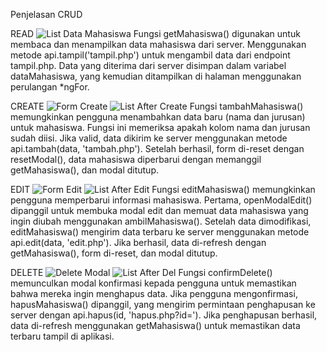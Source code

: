 Penjelasan CRUD

READ
![List Data Mahasiswa](listmhs.png)
Fungsi getMahasiswa() digunakan untuk membaca dan menampilkan data mahasiswa dari server.
Menggunakan metode api.tampil('tampil.php') untuk mengambil data dari endpoint tampil.php.
Data yang diterima dari server disimpan dalam variabel dataMahasiswa, yang kemudian ditampilkan di halaman menggunakan perulangan *ngFor.

CREATE
![Form Create](create.png)
![List After Create](lisaftercreate.png)
Fungsi tambahMahasiswa() memungkinkan pengguna menambahkan data baru (nama dan jurusan) untuk mahasiswa.
Fungsi ini memeriksa apakah kolom nama dan jurusan sudah diisi.
Jika valid, data dikirim ke server menggunakan metode api.tambah(data, 'tambah.php').
Setelah berhasil, form di-reset dengan resetModal(), data mahasiswa diperbarui dengan memanggil getMahasiswa(), dan modal ditutup.

EDIT
![Form Edit](editmhs.png)
![List After Edit](listafteredit.png)
Fungsi editMahasiswa() memungkinkan pengguna memperbarui informasi mahasiswa.
Pertama, openModalEdit() dipanggil untuk membuka modal edit dan memuat data mahasiswa yang ingin diubah menggunakan ambilMahasiswa().
Setelah data dimodifikasi, editMahasiswa() mengirim data terbaru ke server menggunakan metode api.edit(data, 'edit.php').
Jika berhasil, data di-refresh dengan getMahasiswa(), form di-reset, dan modal ditutup.

DELETE
![Delete Modal](delete.png)
![List After Del](listafterdel.png)
Fungsi confirmDelete() memunculkan modal konfirmasi kepada pengguna untuk memastikan bahwa mereka ingin menghapus data.
Jika pengguna mengonfirmasi, hapusMahasiswa() dipanggil, yang mengirim permintaan penghapusan ke server dengan api.hapus(id, 'hapus.php?id=').
Jika penghapusan berhasil, data di-refresh menggunakan getMahasiswa() untuk memastikan data terbaru tampil di aplikasi.

